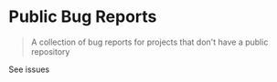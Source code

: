 # Public Bug Reports

> A collection of bug reports for projects that don't have a public repository

See issues
